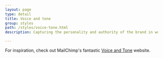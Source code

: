 ```yaml
---
layout: page
type: detail
title: Voice and tone
group: styles
path: /styles/voice-tone.html
description: Capturing the personality and authority of the brand in words

---
```


For inspiration, check out MailChimp's fantastic [Voice and Tone](http://voiceandtone.com/) website.
